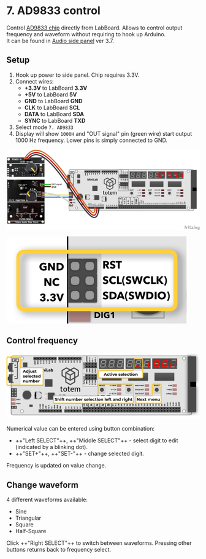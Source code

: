 # 7. AD9833 control

Control [AD9833 chip](https://www.analog.com/media/en/technical-documentation/data-sheets/ad9833.pdf) directly from LabBoard. Allows to control output frequency and waveform without requiring to hook up Arduino.  
It can be found in [Audio side panel](../../side-panels/audio-panel.md) ver 3.7.

## Setup

1. Hook up power to side panel. Chip requires 3.3V.
1. Connect wires:  
    - **+3.3V** to LabBoard **3.3V**
    - **+5V** to LabBoard **5V**
    - **GND** to LabBoard **GND**
    - **CLK** to LabBoard **SCL**
    - **DATA** to LabBoard **SDA**
    - **SYNC** to LabBoard **TXD**
1. Select mode `7. AD9833`
1. Display will show `1000H` and "OUT signal" pin (green wire) start output 1000 Hz frequency. Lower pins is simply connected to GND.

[![Audi side panel setup](../../assets/images/mini-lab/audio-side-panel-v37.png)](../../assets/images/mini-lab/audio-side-panel-v37.png)

![LabBoard SWD header](../../assets/images/mini-lab/labboard-swd-header.png)

## Control frequency

![Mini Lab LabBoard photo](../../assets/images/mini-lab/labboard-ad9833-mode-entry.png)

Numerical value can be entered using button combination:

- ++"Left SELECT"++, ++"Middle SELECT"++ - select digit to edit (indicated by a blinking dot).
- ++"SET\+"++, ++"SET\-"++ - change selected digit.

Frequency is updated on value change.

## Change waveform

4 different waveforms available:

- Sine
- Triangular
- Square
- Half-Square

Click ++"Right SELECT"++ to switch between waveforms. Pressing other buttons returns back to frequency select.
